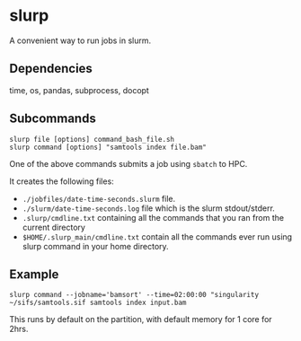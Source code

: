 # slurp
A convenient way to run jobs in slurm. 

## Dependencies
time, os, pandas, subprocess, docopt

## Subcommands
```
slurp file [options] command_bash_file.sh
slurp command [options] "samtools index file.bam"
```
One of the above commands submits a job using `sbatch` to HPC.

It creates the following files:
* `./jobfiles/date-time-seconds.slurm` file.
* `./slurm/date-time-seconds.log` file which is the slurm stdout/stderr.
* `.slurp/cmdline.txt` containing all the commands that you ran from the current directory
* `$HOME/.slurp_main/cmdline.txt` contain all the commands ever run using slurp command in your home directory.

## Example

```
slurp command --jobname='bamsort' --time=02:00:00 "singularity ~/sifs/samtools.sif samtools index input.bam
```
This runs by default on the partition, with default memory for 1 core for 2hrs.
